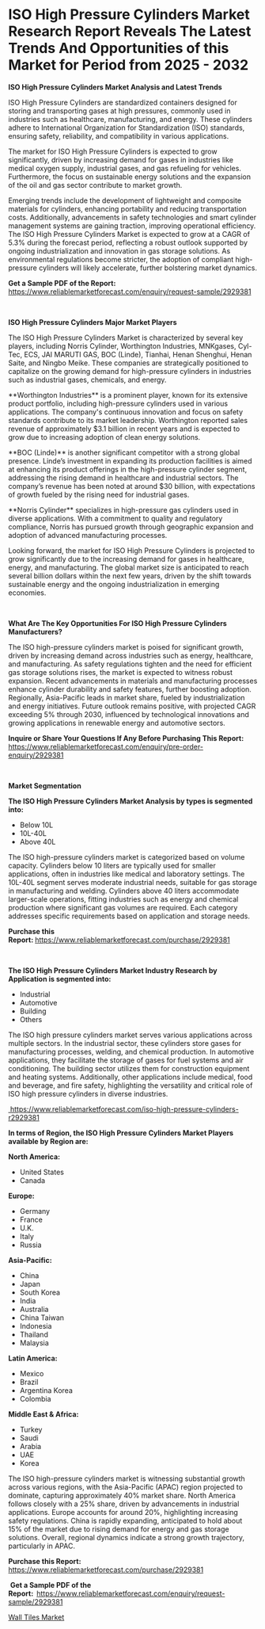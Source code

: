 <p><h1>ISO High Pressure Cylinders Market Research Report Reveals The Latest Trends And Opportunities of this Market for Period from 2025 - 2032</h1></p><p><strong>ISO High Pressure Cylinders Market Analysis and Latest Trends</strong></p>
<p><p>ISO High Pressure Cylinders are standardized containers designed for storing and transporting gases at high pressures, commonly used in industries such as healthcare, manufacturing, and energy. These cylinders adhere to International Organization for Standardization (ISO) standards, ensuring safety, reliability, and compatibility in various applications.</p><p>The market for ISO High Pressure Cylinders is expected to grow significantly, driven by increasing demand for gases in industries like medical oxygen supply, industrial gases, and gas refueling for vehicles. Furthermore, the focus on sustainable energy solutions and the expansion of the oil and gas sector contribute to market growth. </p><p>Emerging trends include the development of lightweight and composite materials for cylinders, enhancing portability and reducing transportation costs. Additionally, advancements in safety technologies and smart cylinder management systems are gaining traction, improving operational efficiency. The ISO High Pressure Cylinders Market is expected to grow at a CAGR of 5.3% during the forecast period, reflecting a robust outlook supported by ongoing industrialization and innovation in gas storage solutions. As environmental regulations become stricter, the adoption of compliant high-pressure cylinders will likely accelerate, further bolstering market dynamics.</p></p>
<p><strong>Get a Sample PDF of the Report:&nbsp;</strong> <a href="https://www.reliablemarketforecast.com/enquiry/request-sample/2929381?utm_campaign=2730&utm_medium=2&utm_source=Github&utm_content=ia&utm_term=12032025&utm_id=iso-high-pressure-cylinders">https://www.reliablemarketforecast.com/enquiry/request-sample/2929381</a></p>
<p>&nbsp;</p>
<p><strong>ISO High Pressure Cylinders Major Market Players</strong></p>
<p><p>The ISO High Pressure Cylinders Market is characterized by several key players, including Norris Cylinder, Worthington Industries, MNKgases, Cyl-Tec, ECS, JAI MARUTI GAS, BOC (Linde), Tianhai, Henan Shenghui, Henan Saite, and Ningbo Meike. These companies are strategically positioned to capitalize on the growing demand for high-pressure cylinders in industries such as industrial gases, chemicals, and energy.</p><p>**Worthington Industries** is a prominent player, known for its extensive product portfolio, including high-pressure cylinders used in various applications. The company's continuous innovation and focus on safety standards contribute to its market leadership. Worthington reported sales revenue of approximately $3.1 billion in recent years and is expected to grow due to increasing adoption of clean energy solutions.</p><p>**BOC (Linde)** is another significant competitor with a strong global presence. Linde’s investment in expanding its production facilities is aimed at enhancing its product offerings in the high-pressure cylinder segment, addressing the rising demand in healthcare and industrial sectors. The company’s revenue has been noted at around $30 billion, with expectations of growth fueled by the rising need for industrial gases.</p><p>**Norris Cylinder** specializes in high-pressure gas cylinders used in diverse applications. With a commitment to quality and regulatory compliance, Norris has pursued growth through geographic expansion and adoption of advanced manufacturing processes.</p><p>Looking forward, the market for ISO High Pressure Cylinders is projected to grow significantly due to the increasing demand for gases in healthcare, energy, and manufacturing. The global market size is anticipated to reach several billion dollars within the next few years, driven by the shift towards sustainable energy and the ongoing industrialization in emerging economies.</p></p>
<p>&nbsp;</p>
<p><strong>What Are The Key Opportunities For ISO High Pressure Cylinders Manufacturers?</strong></p>
<p><p>The ISO high-pressure cylinders market is poised for significant growth, driven by increasing demand across industries such as energy, healthcare, and manufacturing. As safety regulations tighten and the need for efficient gas storage solutions rises, the market is expected to witness robust expansion. Recent advancements in materials and manufacturing processes enhance cylinder durability and safety features, further boosting adoption. Regionally, Asia-Pacific leads in market share, fueled by industrialization and energy initiatives. Future outlook remains positive, with projected CAGR exceeding 5% through 2030, influenced by technological innovations and growing applications in renewable energy and automotive sectors.</p></p>
<p><strong>Inquire or Share Your Questions If Any Before Purchasing This Report:</strong> <a href="https://www.reliablemarketforecast.com/enquiry/pre-order-enquiry/2929381?utm_campaign=2730&utm_medium=2&utm_source=Github&utm_content=ia&utm_term=12032025&utm_id=iso-high-pressure-cylinders">https://www.reliablemarketforecast.com/enquiry/pre-order-enquiry/2929381</a></p>
<p>&nbsp;</p>
<p><strong>Market Segmentation</strong></p>
<p><strong>The ISO High Pressure Cylinders Market Analysis by types is segmented into:</strong></p>
<p><ul><li>Below 10L</li><li>10L-40L</li><li>Above 40L</li></ul></p>
<p><p>The ISO high-pressure cylinders market is categorized based on volume capacity. Cylinders below 10 liters are typically used for smaller applications, often in industries like medical and laboratory settings. The 10L-40L segment serves moderate industrial needs, suitable for gas storage in manufacturing and welding. Cylinders above 40 liters accommodate larger-scale operations, fitting industries such as energy and chemical production where significant gas volumes are required. Each category addresses specific requirements based on application and storage needs.</p></p>
<p><strong>Purchase this Report:&nbsp;</strong><a href="https://www.reliablemarketforecast.com/purchase/2929381?utm_campaign=2730&utm_medium=2&utm_source=Github&utm_content=ia&utm_term=12032025&utm_id=iso-high-pressure-cylinders">https://www.reliablemarketforecast.com/purchase/2929381</a></p>
<p>&nbsp;</p>
<p><strong>The ISO High Pressure Cylinders Market Industry Research by Application is segmented into:</strong></p>
<p><ul><li>Industrial</li><li>Automotive</li><li>Building</li><li>Others</li></ul></p>
<p><p>The ISO high pressure cylinders market serves various applications across multiple sectors. In the industrial sector, these cylinders store gases for manufacturing processes, welding, and chemical production. In automotive applications, they facilitate the storage of gases for fuel systems and air conditioning. The building sector utilizes them for construction equipment and heating systems. Additionally, other applications include medical, food and beverage, and fire safety, highlighting the versatility and critical role of ISO high pressure cylinders in diverse industries.</p></p>
<p><a href="https://www.reliablemarketforecast.com/iso-high-pressure-cylinders-r2929381?utm_campaign=2730&utm_medium=2&utm_source=Github&utm_content=ia&utm_term=12032025&utm_id=iso-high-pressure-cylinders">&nbsp;https://www.reliablemarketforecast.com/iso-high-pressure-cylinders-r2929381</a></p>
<p><strong>In terms of Region, the ISO High Pressure Cylinders Market Players available by Region are:</strong></p>
<p>
    <p> <strong> North America: </strong>
        <ul>
            <li>United States</li>
            <li>Canada</li>
        </ul>
        </p> 
    <p> <strong> Europe: </strong>
        <ul>
            <li>Germany</li>
            <li>France</li>
            <li>U.K.</li>
            <li>Italy</li>
            <li>Russia</li>
        </ul>
        </p> 
    <p> <strong> Asia-Pacific: </strong>
        <ul>
            <li>China</li>
            <li>Japan</li>
            <li>South Korea</li>
            <li>India</li>
            <li>Australia</li>
            <li>China Taiwan</li>
            <li>Indonesia</li>
            <li>Thailand</li>
            <li>Malaysia</li>
        </ul>
        </p> 
    <p> <strong> Latin America: </strong>
        <ul>
            <li>Mexico</li>
            <li>Brazil</li>
            <li>Argentina Korea</li>
            <li>Colombia</li>
        </ul>
        </p> 
    <p> <strong> Middle East & Africa: </strong>
        <ul>
            <li>Turkey</li>
            <li>Saudi</li>
            <li>Arabia</li>
            <li>UAE</li>
            <li>Korea</li>
        </ul>
    </p>
    </p>
<p><p>The ISO high-pressure cylinders market is witnessing substantial growth across various regions, with the Asia-Pacific (APAC) region projected to dominate, capturing approximately 40% market share. North America follows closely with a 25% share, driven by advancements in industrial applications. Europe accounts for around 20%, highlighting increasing safety regulations. China is rapidly expanding, anticipated to hold about 15% of the market due to rising demand for energy and gas storage solutions. Overall, regional dynamics indicate a strong growth trajectory, particularly in APAC.</p></p>
<p><strong>Purchase this Report: </strong><a href="https://www.reliablemarketforecast.com/purchase/2929381?utm_campaign=2730&utm_medium=2&utm_source=Github&utm_content=ia&utm_term=12032025&utm_id=iso-high-pressure-cylinders">https://www.reliablemarketforecast.com/purchase/2929381</a></p>
<p>&nbsp;<strong>Get a Sample PDF of the Report:&nbsp;&nbsp;</strong><a href="https://www.reliablemarketforecast.com/enquiry/request-sample/2929381?utm_campaign=2730&utm_medium=2&utm_source=Github&utm_content=ia&utm_term=12032025&utm_id=iso-high-pressure-cylinders">https://www.reliablemarketforecast.com/enquiry/request-sample/2929381</a></p>
<p><strong></strong></p>
<p><p><a href="https://github.com/semiensamuel72378/Market-Research-Report-List-1/blob/main/wall-tiles-market.md?utm_campaign=2730&utm_medium=2&utm_source=Github&utm_content=ia&utm_term=12032025&utm_id=iso-high-pressure-cylinders">Wall Tiles Market</a></p></p>